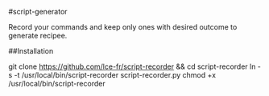 #script-generator

Record your commands and keep only ones with desired outcome to generate recipee.


##Installation

git clone https://github.com/lce-fr/script-recorder && cd script-recorder
ln -s -t /usr/local/bin/script-recorder script-recorder.py
chmod +x /usr/local/bin/script-recorder
